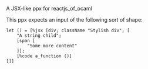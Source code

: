 A JSX-like ppx for reactjs_of_ocaml

This ppx expects an input of the following sort of shape:

```
let () = [%jsx [div; className "Stylish div"; [
    "A string child";
    [span [
        "Some more content"
    ]];
    [%code a_function ()]
]]]
```
